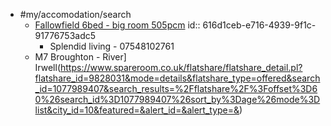 - #my/accomodation/search
	- [Fallowfield 6bed - big room 505pcm](https://www.spareroom.co.uk/flatshare/flatshare_detail.pl?flatshare_id=15388035&mode=contact&submode=bytel&flatshare_type=offered&search_id=1077989407&search_results=%2Fflatshare%2F%3Fsearch_id%3D1077989407%26&city_id=10&featured=&alert_id=&alert_type=&upgrade_required=0&)
	  id:: 616d1ceb-e716-4939-9f1c-91776753adc5
		- Splendid living - 07548102761
	- M7 Broughton - River] Irwell(https://www.spareroom.co.uk/flatshare/flatshare_detail.pl?flatshare_id=9828031&mode=details&flatshare_type=offered&search_id=1077989407&search_results=%2Fflatshare%2F%3Foffset%3D60%26search_id%3D1077989407%26sort_by%3Dage%26mode%3Dlist&city_id=10&featured=&alert_id=&alert_type=&)